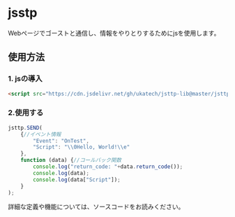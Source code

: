 # jsstp  

Webページでゴーストと通信し、情報をやりとりするためにjsを使用します。

## 使用方法

### 1. jsの導入

```html
<script src="https://cdn.jsdelivr.net/gh/ukatech/jsttp-lib@master/jsttp.js"></script>
```

### 2.使用する

```javascript
jsttp.SEND(
	{//イベント情報
		"Event": "OnTest",
		"Script": "\\0Hello, World!\\e"
	},
	function (data) {//コールバック関数
		console.log("return_code: "+data.return_code());
		console.log(data);
		console.log(data["Script"]);
	}
);
```
詳細な定義や機能については、ソースコードをお読みください。
